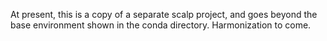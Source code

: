 At present, this is a copy of a separate scalp project, and goes beyond the base environment shown in the conda directory. Harmonization to come.
